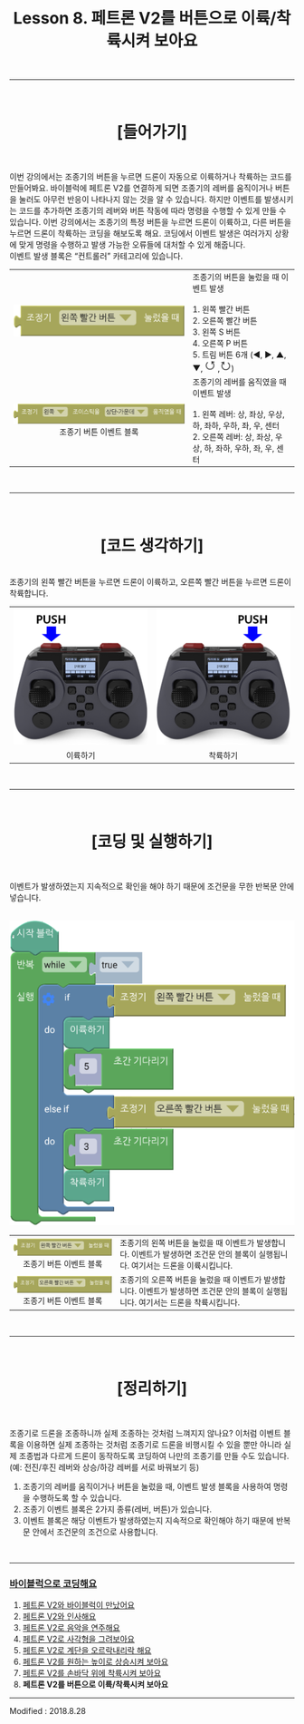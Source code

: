 <br>

<div align="center">
    <h1>Lesson 8. 페트론 V2를 버튼으로 이륙/착륙시켜 보아요</h1>
</div>

<br>

---

<br>


<div align="center">
    <h1>[들어가기]</h1>
</div>

<br>

이번 강의에서는 조종기의 버튼을 누르면 드론이 자동으로 이륙하거나 착륙하는 코드를 만들어봐요. 바이블럭에 페트론 V2를 연결하게 되면 조종기의 레버를 움직이거나 버튼을 눌러도 아무런 반응이 나타나지 않는 것을 알 수 있습니다. 하지만 이벤트를 발생시키는 코드를 추가하면 조종기의 레버와 버튼 작동에 따라 명령을 수행할 수 있게 만들 수 있습니다. 이번 강의에서는 조종기의 특정 버튼을 누르면 드론이 이륙하고, 다른 버튼을 누르면 드론이 착륙하는 코딩을 해보도록 해요. 코딩에서 이벤트 발생은 여러가지 상황에 맞게 명령을 수행하고 발생 가능한 오류들에 대처할 수 있게 해줍니다.
<br>
이벤트 발생 블록은 “컨트롤러” 카테고리에 있습니다.
<br>

<div align="center">
    <table>
        <tr>
            <td>
                <div align="center">
                    <img src="images/image73(2).png"><br>
                </div>
            </td>
            <td>
                <div align="left">
                    조종기의 버튼을 눌렀을 때 이벤트 발생<br><br>
1. 왼쪽 빨간 버튼<br>
2. 오른쪽 빨간 버튼<br>
3. 왼쪽 S 버튼<br>
4. 오른쪽 P 버튼<br>
5. 트림 버튼 6개 (◀, ▶, ▲, ▼, <img src="images/image74.png"> ,<img src="images/image75.png">)
                </div>
            </td>
        </tr>
        <tr>
            <td>
                <div align="center">
                    <img src="images/image76(2).png"><br>
                    조종기 버튼 이벤트 블록
                </div>
            </td>
            <td>
                <div align="left">
                    조종기의 레버를 움직였을 때 이벤트 발생<br><br>
1. 왼쪽 레버: 상, 좌상, 우상, 하, 좌하, 우하, 좌, 우, 센터<br>
2. 오른쪽 레버: 상, 좌상, 우상, 하, 좌하, 우하, 좌, 우, 센터<br>
                </div>
            </td>
        </tr>
    </table>
</div>

<br>

---

<br>


<div align="center">
    <h1>[코드 생각하기]</h1>
</div>

<br>
조종기의 왼쪽 빨간 버튼을 누르면 드론이 이륙하고, 오른쪽 빨간 버튼을 누르면 드론이 착륙합니다.
<br>

<div align="center">
    <table>
        <tr>
            <td>
                <div align="center">
                    <img src="images/image77.png"><br>
                </div>
            </td>
            <td>
                <div align="center">
                    <img src="images/image78.png"><br>
                </div>
            </td>
        </tr>
        <tr>
            <td>
                <div align="center">
                    이륙하기
                </div>
            </td>
            <td>
                <div align="center">
                    착륙하기
                </div>
            </td>
        </tr>
    </table>
</div>

<br>

---

<br>


<div align="center">
    <h1>[코딩 및 실행하기]</h1>
</div>

<br>

이벤트가 발생하였는지 지속적으로 확인을 해야 하기 때문에 조건문을 무한 반복문 안에 넣습니다.

<br>

<div align="center">
    <img src="images/image79(2).png">
</div>

<div align="center">
    <table>
        <tr>
            <td>
                <div align="center">
                    <img src="images/image80(2).png"><br>
                    조종기 버튼 이벤트 블록
                </div>
            </td>
            <td>
                <div align="left">
                    조종기의 왼쪽 버튼을 눌렀을 때 이벤트가 발생합니다. 이벤트가 발생하면 조건문 안의 블록이 실행됩니다. 여기서는 드론을 이륙시킵니다.
                </div>
            </td>
        </tr>
        <tr>
            <td>
                <div align="center">
                    <img src="images/image81(2).png"><br>
                    조종기 버튼 이벤트 블록
                </div>
            </td>
            <td>
                <div align="left">
                    조종기의 오른쪽 버튼을 눌렀을 때 이벤트가 발생합니다. 이벤트가 발생하면 조건문 안의 블록이 실행됩니다. 여기서는 드론을 착륙시킵니다.
                </div>
            </td>
        </tr>
    </table>
</div>

<br>

---

<br>

<div align="center">
    <h1>[정리하기]</h1>
</div>

<br>

조종기로 드론을 조종하니까 실제 조종하는 것처럼 느껴지지 않나요? 이처럼 이벤트 블록을 이용하면 실제 조종하는 것처럼 조종기로 드론을 비행시킬 수 있을 뿐만 아니라 실제 조종법과 다르게 드론이 동작하도록 코딩하여 나만의 조종기를 만들 수도 있습니다. 
(예: 전진/후진 레버와 상승/하강 레버를 서로 바꿔보기 등)

1. 조종기의 레버를 움직이거나 버튼을 눌렀을 때, 이벤트 발생 블록을 사용하여 명령을 수행하도록 할 수 있습니다.
2. 조종기 이벤트 블록은 2가지 종류(레버, 버튼)가 있습니다.
3. 이벤트 블록은 해당 이벤트가 발생하였는지 지속적으로 확인해야 하기 때문에 반복문 안에서 조건문의 조건으로 사용합니다.


<br>

---

### [바이블럭으로 코딩해요](../)

 1. [페트론 V2와 바이블럭이 만났어요](../lesson1)
 2. [페트론 V2와 인사해요](../lesson2)
 3. [페트론 V2로 음악을 연주해요](../lesson3)
 4. [페트론 V2로 사각형을 그려보아요](../lesson4)
 5. [페트론 V2로 계단을 오르락내리락 해요](../lesson5)
 6. [페트론 V2를 원하는 높이로 상승시켜 보아요](../lesson6)
 7. [페트론 V2를 손바닥 위에 착륙시켜 보아요](../lesson7)
 8. **페트론 V2를 버튼으로 이륙/착륙시켜 보아요**
 
---

Modified : 2018.8.28